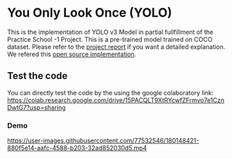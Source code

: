# You Only Look Once (YOLO)

This is the implementation of YOLO v3 Model in partial fullfillment of the Practice School -1 Project. This is a pre-trained model trained on COCO dataset. Please refer to the [project report](https://docs.google.com/document/d/1AKm7zPOjAwtr8jsscsVg2aYanqtrtskpkmU1CmkV0pM/edit?usp=sharing) if you want a detailed explanation. We refered this [open source implementation](https://github.com/AlexeyAB/darknet/).

## Test the code

You can directly test the code by the using the google colaboratory link:
https://colab.research.google.com/drive/15PACQLT9XtRYcwfZFrmvo7e1CznDwtG7?usp=sharing


### Demo

https://user-images.githubusercontent.com/77532546/180148421-880f5e14-aafc-4588-b203-32ad852030d5.mp4

